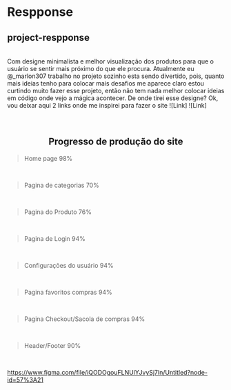 # Respponse
## project-respponse
</br>
Com designe minimalista e melhor visualização dos produtos para que o usuário se sentir mais próximo do que ele procura.
Atualmente eu @_marlon307 trabalho no projeto sozinho esta sendo divertido, pois, quanto mais ideias tenho para colocar mais desafios me aparece claro estou curtindo muito fazer esse projeto, então não tem nada melhor colocar ideias em código onde vejo a mágica acontecer. De onde tirei esse designe? Ok, vou deixar aqui 2 links onde me inspirei para fazer o site ![Link] ![Link]
</br>
</br>
</br>

<h2 align="center">Progresso de produção do site</h2>

> Home page 98%
</br>

> Pagina de categorias 70%
</br>

> Pagina do Produto 76%
</br>

> Pagina de Login 94%
</br>

> Configurações do usuário 94%
</br>

> Pagina favoritos compras 94%
</br>

> Pagina Checkout/Sacola de compras 94%
</br>

> Header/Footer 90%
</br>

https://www.figma.com/file/iQODOgouFLNUlYJvySj7ln/Untitled?node-id=57%3A21

